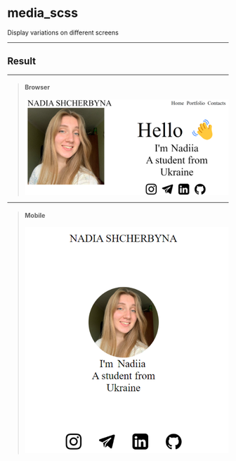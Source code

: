 # media_scss

Display variations on different screens
_ _ _
## Result
---
>#### Browser
>![Full](/res/full.png)

---
>#### Mobile
>![mobile](/res/mobile.png)

